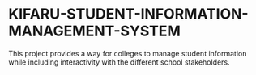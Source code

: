 # KIFARU-STUDENT-INFORMATION-MANAGEMENT-SYSTEM
This project provides a way for colleges to manage student information while including interactivity with the different school stakeholders.

